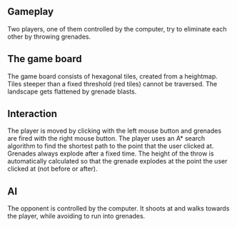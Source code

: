 ## Gameplay
Two players, one of them controlled by the computer, try to eliminate each other by throwing grenades.

## The game board
The game board consists of hexagonal tiles, created from a heightmap. Tiles steeper than a fixed threshold (red tiles) cannot be traversed. The landscape gets flattened by grenade blasts.

## Interaction
The player is moved by clicking with the left mouse button and grenades are fired with the right mouse button. The player uses an A* search algorithm to find the shortest path to the point that the user clicked at. Grenades always explode after a fixed time. The height of the throw is automatically calculated so that the grenade explodes at the point the user clicked at (not before or after).

## AI
The opponent is controlled by the computer. It shoots at and walks towards the player, while avoiding to run into grenades.